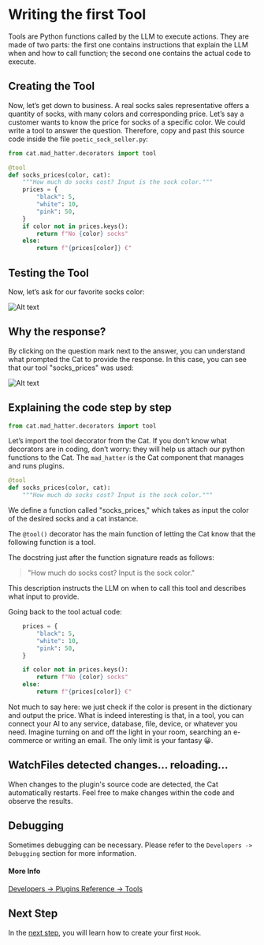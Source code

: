 # Writing the first Tool

Tools are Python functions called by the LLM to execute actions.
They are made of two parts: the first one contains instructions that explain the LLM when and how to call function; 
the second one contains the actual code to execute.

## Creating the Tool
Now, let’s get down to business.
A real socks sales representative offers a quantity of socks, with many colors and corresponding price.
Let’s say a customer wants to know the price for socks of a specific color.
We could write a tool to answer the question.
Therefore, copy and past this source code inside the file `poetic_sock_seller.py`:

```python
from cat.mad_hatter.decorators import tool

@tool
def socks_prices(color, cat):
    """How much do socks cost? Input is the sock color."""
    prices = {
        "black": 5,
        "white": 10,
        "pink": 50,
    }
    if color not in prices.keys():
        return f"No {color} socks"
    else:
        return f"{prices[color]} €" 
```

## Testing the Tool
Now, let’s ask for our favorite socks color:

![Alt text](../assets/img/quickstart/write-tool/ask-price-socks.png)

## Why the response?
By clicking on the question mark next to the answer, you can understand what prompted the Cat to provide the response.
In this case, you can see that our tool "socks_prices" was used:

![Alt text](../assets/img/quickstart/write-tool/why-the-response.png)

## Explaining the code step by step
```python
from cat.mad_hatter.decorators import tool
```

Let’s import the tool decorator from the Cat. 
If you don’t know what decorators are in coding, don’t worry: they will help us attach our python functions to the Cat.
The `mad_hatter` is the Cat component that manages and runs plugins.

```python
@tool
def socks_prices(color, cat):
    """How much do socks cost? Input is the sock color."""
```

We define a function called "socks_prices," which takes as input the color of the desired socks and a cat instance.

The `@tool()` decorator has the main function of letting the Cat know that the following function is a tool.

The docstring just after the function signature reads as follows:

>"How much do socks cost? Input is the sock color."

This description instructs the LLM on when to call this tool and describes what input to provide.

Going back to the tool actual code:

```python
    prices = {
        "black": 5,
        "white": 10,
        "pink": 50,
    }

    if color not in prices.keys():
        return f"No {color} socks"
    else:
        return f"{prices[color]} €" 
```

Not much to say here: we just check if the color is present in the dictionary and output the price.
What is indeed interesting is that, in a tool, you can connect your AI to any service, database, file, device, or whatever you need.
Imagine turning on and off the light in your room, searching an e-commerce or writing an email.
The only limit is your fantasy &#128512;.

## WatchFiles detected changes... reloading...

When changes to the plugin's source code are detected, the Cat automatically restarts.
Feel free to make changes within the code and observe the results.

## Debugging

Sometimes debugging can be necessary.
Please refer to the `Developers -> Debugging` section for more information.

#### More Info
[Developers → Plugins Reference → Tools](../technical/plugins/tools.md)

## Next Step
In the [next step](./writing-hook.md), you will learn how to create your first `Hook`.
